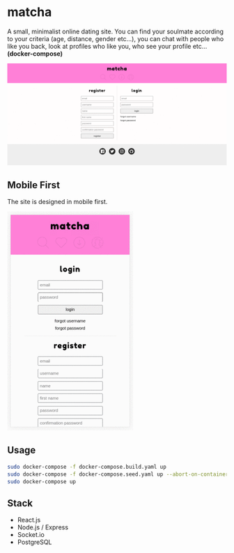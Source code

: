 # matcha

A small, minimalist online dating site.
You can find your soulmate according to your criteria (age, distance, gender etc...), you can chat with people who like you back, look at profiles who like you, who see your profile etc... __(docker-compose)__

![Recordit GIF](https://github.com/trixky/matcha/blob/master/.demo/demo.gif?raw=true)

## Mobile First

The site is designed in mobile first.

![Recordit GIF](https://github.com/trixky/matcha/blob/master/.demo/demo-mobile.gif?raw=true)

## Usage

```bash
sudo docker-compose -f docker-compose.build.yaml up
sudo docker-compose -f docker-compose.seed.yaml up --abort-on-container-exit
sudo docker-compose up
```

## Stack

- React.js
- Node.js / Express
- Socket.io
- PostgreSQL
